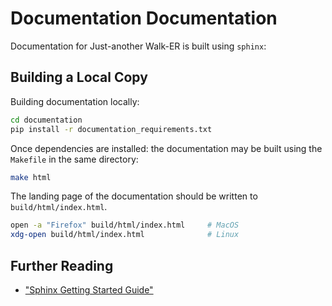 # Documentation Documentation

Documentation for Just-another Walk-ER is built using `sphinx`:

## Building a Local Copy

Building documentation locally:

```bash
cd documentation
pip install -r documentation_requirements.txt
```

Once dependencies are installed: the documentation may be 
built using the `Makefile` in the same directory:

```bash
make html
```

The landing page of the documentation should be written 
to `build/html/index.html`.

```bash
open -a "Firefox" build/html/index.html     # MacOS
xdg-open build/html/index.html              # Linux
```

## Further Reading

- ["Sphinx Getting Started Guide"](https://www.sphinx-doc.org/en/master/usage/quickstart.html)
